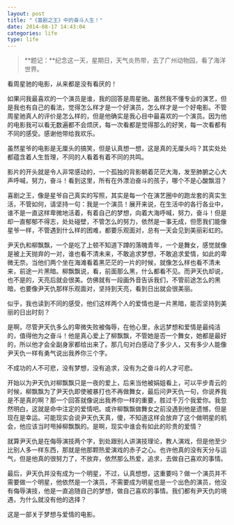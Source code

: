 ```yaml
---
layout: post
title: "《喜剧之王》中的奋斗人生！"
date: 2014-08-17 14:43:04
categories: life
type: life
---
```


>**题记：**纪念这一天，星期日，天气炎热带，去了广州动物园，看了海洋世界。

看周星驰的电影，从来都是没有看厌的！

如果问我最喜欢的一个演员是谁，我的回答是周星驰。虽然我不懂专业的演艺，但是我也有自己的看法，觉得怎么样才是一个好演员，怎么样才是一个好电影。不管周星驰真人的评价是怎么样的，但是他确实是我心目中最喜欢的一个演员。因为他的电影我可以看无数遍都不会烦厌，每一次看都是觉得那么的好笑，每一次看都有不同的感受。感谢他带给我欢乐。

虽然星爷的电影是无厘头的搞笑，但是认真想一想，这是真的无厘头吗？其实处处都蕴含着人生哲理，不同的人看着有着不同的共鸣。

影片的开头就是令人非常感动的，一个孤独的背影朝着茫茫大海，发至肺腑之心大声呼喊，努力，奋斗！看到这里，所有在外漂泊奋斗的孩子，哪个不是心酸飘泪？

喜剧之王，像是星爷自己真实的写照，其实是每一个在演艺圈中的跑龙套的真实生活，不管如何，请坚持一句：我是一个演员！展开来说，在生活中的各行各业中，谁不是一直这样卑微地活着，有着自己的梦想，向着大海呼喊，努力，奋斗！但是却一直郁郁不得志，处处碰壁，不管怎么的努力，依然是一事无成，但愿我们能像星爷一样，不管遇到什么样的困难，都要乐观面对，总有一天会见到美丽彩虹的。

尹天仇和柳飘飘，一个是吃了上顿不知道下蹲的落魄青年，一个是舞女，感觉就像是被上天抛弃的一对，谁也看不清未来，不敢追求梦想，不敢追求爱情，如此的卑微无奈。当他们两个坐在海滩看着黑茫茫的一片的时候，就像怎么样也看不清未来，前途一片黑暗。柳飘飘说，看，前面那么黑，什么都看不见。而尹天仇却说，也不是的，天亮后就会很美。仿佛就有一段画外音告诉我们，不管前途怎么的黑暗，也要像尹天仇那样乐观面对，坚持到天亮，看到日出就会很美丽。

似乎，我也读到不同的感受，他们这样两个人的爱情也是一片黑暗，能否坚持到美丽的日出时刻？

是啊，尽管尹天仇多么的卑微失败被侮辱，在他心里，永远梦想和爱情是最纯洁的，值得他为之奋斗！他是真心爱上了柳飘飘，不管她是否一个舞女，她都是最好的，所以他才会全副身家都给出来了。那几句对白感动了多少人，又有多少人能像尹天仇一样有勇气说出我养你三个字。

不成功的人不可悲，没有梦想，没有追求，没有为之奋斗的人才可悲。

开始以为尹天仇对柳飘飘只是一夜的爱上，后来当他被娟姐看上，可以平步青云的时候，柳飘飘为了尹天仇即使被暴打也不再做舞女，最后问尹天仇一句，你说养我是不是真的啊？那一个回答就像说出我养你一样的重要，胜过千万个我爱你。我忽然明白，这就是命中注定的爱情吧。或许柳飘飘做舞女之前没遇到他是遗憾，但是现在是幸运。可能现实会说尹天仇天真，傻，不知道这样会放弃了这个做明星的机会，他应该当时甩掉柳飘飘的。是啊，现实中谁会有如此的珍贵的爱情？

就算尹天仇是在侮辱演技两个字，到处跟别人讲演技理论，教人演戏，但是他至少比别人多一样东西，那就是他那颗热爱演戏的赤子之心。也许他真的没有天分与运气，但是他真的很努力了，不放弃，依然那么热爱，追求，去做自己喜欢的事情。

最后，尹天仇并没有成为一个明星，不过，认真想想，这重要吗？做一个演员并不需要做一个明星，他依然是一个演员，不需要成为明星也是一个出色的演员，他没有侮辱演技，他是一直追随自己的梦想，做自己喜欢的事情。我们都有尹天仇的境遇，为什么就没有他的选择？

这是一部关于梦想与爱情的电影。